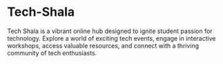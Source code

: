 # Tech-Shala
Tech Shala is a vibrant online hub designed to ignite student passion for technology. Explore a world of exciting tech events, engage in interactive workshops, access valuable resources, and connect with a thriving community of tech enthusiasts.
